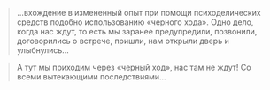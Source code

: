 > ...вхождение в измененный опыт при помощи психоделических средств подобно использованию «черного хода». Одно дело, когда нас ждут, то есть мы заранее предупредили, позвонили, договорились о встрече, пришли, нам открыли дверь и улыбнулись…

> А тут мы приходим через «черный ход», нас там не ждут!
> Со всеми вытекающими последствиями...